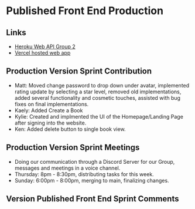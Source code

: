 # Published Front End Production
 
## Links
- [Heroku Web API Group 2](https://group2-tcss460-web-api-322094da8ec1.herokuapp.com/)
- [Vercel hosted web app](https://group5-tcss460-front-end.vercel.app/)

## Production Version Sprint Contribution
- Matt: Moved change password to drop down under avatar, implemented rating update by selecting a star level, removed old implementations, added several
  functionality and cosmetic touches, assisted with bug fixes on final implementations.
- Kaely: Added Create a Book
- Kylie: Created and implmented the UI of the Homepage/Landing Page after signing into the website.
- Ken: Added delete button to single book view.

## Production Version Sprint Meetings
- Doing our communication through a Discord Server for our Group, messages and meetings in a voice channel.
- Thursday: 8pm - 8:30pm, distributing tasks for this week.
- Sunday: 6:00pm - 8:00pm, merging to main, finalizing changes.

## Version Published Front End Sprint Comments
